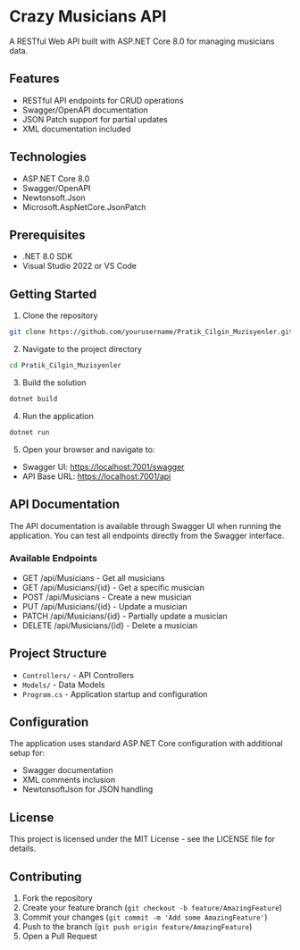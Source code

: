# Crazy Musicians API

A RESTful Web API built with ASP.NET Core 8.0 for managing musicians data.

## Features

- RESTful API endpoints for CRUD operations
- Swagger/OpenAPI documentation
- JSON Patch support for partial updates
- XML documentation included

## Technologies

- ASP.NET Core 8.0
- Swagger/OpenAPI
- Newtonsoft.Json
- Microsoft.AspNetCore.JsonPatch

## Prerequisites

- .NET 8.0 SDK
- Visual Studio 2022 or VS Code

## Getting Started

1. Clone the repository

```bash
git clone https://github.com/yourusername/Pratik_Cilgin_Muzisyenler.git
```

2. Navigate to the project directory

```bash
cd Pratik_Cilgin_Muzisyenler
```

3. Build the solution

```bash
dotnet build
```

4. Run the application

```bash
dotnet run
```

5. Open your browser and navigate to:

- Swagger UI: <https://localhost:7001/swagger>
- API Base URL: <https://localhost:7001/api>

## API Documentation

The API documentation is available through Swagger UI when running the application. You can test all endpoints directly from the Swagger interface.

### Available Endpoints

- GET /api/Musicians - Get all musicians
- GET /api/Musicians/{id} - Get a specific musician
- POST /api/Musicians - Create a new musician
- PUT /api/Musicians/{id} - Update a musician
- PATCH /api/Musicians/{id} - Partially update a musician
- DELETE /api/Musicians/{id} - Delete a musician

## Project Structure

- `Controllers/` - API Controllers
- `Models/` - Data Models
- `Program.cs` - Application startup and configuration

## Configuration

The application uses standard ASP.NET Core configuration with additional setup for:

- Swagger documentation
- XML comments inclusion
- NewtonsoftJson for JSON handling

## License

This project is licensed under the MIT License - see the LICENSE file for details.

## Contributing

1. Fork the repository
2. Create your feature branch (`git checkout -b feature/AmazingFeature`)
3. Commit your changes (`git commit -m 'Add some AmazingFeature'`)
4. Push to the branch (`git push origin feature/AmazingFeature`)
5. Open a Pull Request
